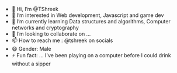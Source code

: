 - 👋 Hi, I’m @TShreek
- 👀 I’m interested in Web development, Javascript and game dev
- 🌱 I’m currently learning Data structures and algorithms, Computer networks and cryptography
- 💞️ I’m looking to collaborate on ...
- 📫 How to reach me : @tshreek on socials
- 😄 Gender: Male
- ⚡ Fun fact: ... I've been playing on a computer before I could drink without a sipper

<!---
TShreek/TShreek is a ✨ special ✨ repository because its `README.md` (this file) appears on your GitHub profile.
You can click the Preview link to take a look at your changes.
--->
